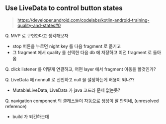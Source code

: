 


## Use LiveData to control button states

> https://developer.android.com/codelabs/kotlin-android-training-quality-and-states#0

Q. MVP 로 구현한다고 생각해보자
- stop 버튼을 누르면 night key 를 다음 fragment 로 옮기고 
- 그 fragment 에서 quality 를 선택한 다음 db 에 저장하고 이전 fragment 로 돌아옴

Q. click listener 를 어떻게 연결하고, 어떤 layer 에서 fragment 이동을 할것인가?


Q. LiveData 에 nonnull 로 선언하고 null 을 설정하는게 허용이 되나??
- MutableLiveData, LiveData 가 java 코드라 문제 없는듯?


Q. navigation component 의 클래스들이 자동으로 생성이 잘 안되네, (unresolved reference)
- build 가 되긴하는데
<!--stackedit_data:
eyJoaXN0b3J5IjpbNDM2ODE1ODM3LC05ODAxMzE3MTksLTI2MD
EyMDcxMCwxNTg2OTc2ODY1XX0=
-->